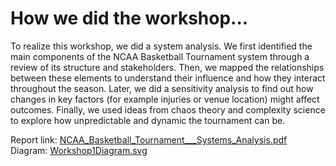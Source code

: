 # How we did the workshop...
To realize this workshop, we did a system analysis. We first identified the main components of the NCAA Basketball Tournament system through a review of its structure and stakeholders. Then, we mapped the relationships between these elements to understand their influence and how they interact throughout the season. Later, we did a sensitivity analysis to find out how changes in key factors (for example injuries or venue location) might affect outcomes. Finally, we used ideas from chaos theory and complexity science to explore how unpredictable and dynamic the tournament can be.

Report link: [NCAA_Basketball_Tournament___Systems_Analysis.pdf](https://github.com/DavidFelipeAriza04/Systems-Analysis-and-Design/blob/0b802f2f605d5ec763003e0f1d86dd3a881ff845/Workshops/Workshop%201/NCAA_Basketball_Tournament___Systems_Analysis.pdf)
Diagram: [Workshop1Diagram.svg](https://github.com/DavidFelipeAriza04/Systems-Analysis-and-Design/blob/main/Workshops/Workshop%201/Workshop1Diagram.svg)
